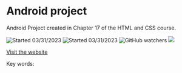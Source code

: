 # Android project
Android Project created in Chapter 17 of the HTML and CSS course.

![Started 03/31/2023](https://img.shields.io/badge/Started-03%2F31%2F2023-8C308C)
![Started 03/31/2023](https://img.shields.io/badge/Finished-03%2F31%2F2023-8C308C)
![GitHub watchers](https://img.shields.io/github/watchers/guilhermemoraes1/projeto-android?logo=github&color=purple)
<a  href="https://twitter.com/guilhermemorae_" target="_blank"><img src="https://img.shields.io/badge/-Twitter-%231DA1F2?logo=twitter&logoColor=white" target="_blank"></a>





[Visit the website](https://guilhermemoraes1.github.io/projeto-android/)

Key words: 
